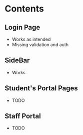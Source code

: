 # Contents

## Login Page

- Works as intended
- Missing validation and auth

## SideBar

- Works

## Student's Portal Pages

- TODO

## Staff Portal

- TODO

